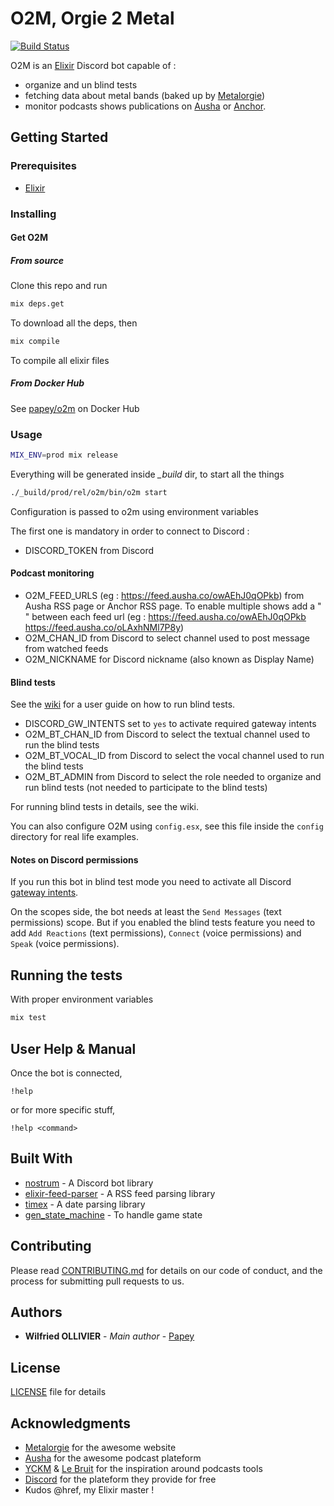# O2M, Orgie 2 Metal

[![Build Status](https://drone.github.papey.fr/api/badges/papey/o2m/status.svg)](https://drone.github.papey.fr/papey/o2m)

O2M is an [Elixir](https://elixir-lang.org) Discord bot capable of :

- organize and un blind tests
- fetching data about metal bands (baked up by [Metalorgie](https://metalorgie.com))
- monitor podcasts shows publications on [Ausha](https://ausha.co) or [Anchor](https://anchor.fm).

## Getting Started

### Prerequisites

- [Elixir](https://elixir-lang.org/)

### Installing

#### Get O2M

##### From source

Clone this repo and run

```sh
mix deps.get
```

To download all the deps, then

```sh
mix compile
```

To compile all elixir files

##### From Docker Hub

See [papey/o2m](https://hub.docker.com/r/papey/o2m) on Docker Hub

### Usage

```sh
MIX_ENV=prod mix release
```

Everything will be generated inside _\_build_ dir, to start all the things

```sh
./_build/prod/rel/o2m/bin/o2m start
```

Configuration is passed to o2m using environment variables

The first one is mandatory in order to connect to Discord :

- DISCORD_TOKEN from Discord

#### Podcast monitoring

- O2M_FEED_URLS (eg : https://feed.ausha.co/owAEhJ0qOPkb) from Ausha RSS page or Anchor RSS page. To enable multiple shows add a " " between each feed url (eg : https://feed.ausha.co/owAEhJ0qOPkb https://feed.ausha.co/oLAxhNMl7P8y)
- O2M_CHAN_ID from Discord to select channel used to post message from watched feeds
- O2M_NICKNAME for Discord nickname (also known as Display Name)

#### Blind tests

See the [wiki](https://github.com/papey/o2m/wiki) for a user guide on how to run blind tests.

- DISCORD_GW_INTENTS set to `yes` to activate required gateway intents
- O2M_BT_CHAN_ID from Discord to select the textual channel used to run the blind tests
- O2M_BT_VOCAL_ID from Discord to select the vocal channel used to run the blind tests
- O2M_BT_ADMIN from Discord to select the role needed to organize and run blind tests (not needed to participate to the blind tests)

For running blind tests in details, see the wiki.

You can also configure O2M using `config.esx`, see this file inside
the `config` directory for real life examples.

#### Notes on Discord permissions

If you run this bot in blind test mode you need to activate all Discord [gateway intents](https://discord.com/developers/docs/topics/gateway#gateway-intents).

On the scopes side, the bot needs at least the `Send Messages` (text permissions) scope. But if you enabled the blind tests feature
you need to add `Add Reactions` (text permissions), `Connect` (voice permissions) and `Speak` (voice permissions).

## Running the tests

With proper environment variables

```sh
mix test
```

## User Help & Manual

Once the bot is connected,

```text
!help
```

or for more specific stuff,

```text
!help <command>
```

## Built With

- [nostrum](https://github.com/Kraigie/nostrum) - A Discord bot library
- [elixir-feed-parser](https://github.com/fdietz/elixir-feed-parser) - A RSS feed parsing library
- [timex](https://github.com/bitwalker/timex) - A date parsing library
- [gen_state_machine](https://hexdocs.pm/gen_state_machine/GenStateMachine.html) - To handle game state

## Contributing

Please read [CONTRIBUTING.md](CONTRIBUTING.md) for details on our code of conduct, and the process for submitting pull requests to us.

## Authors

- **Wilfried OLLIVIER** - _Main author_ - [Papey](https://github.com/papey)

## License

[LICENSE](LICENSE) file for details

## Acknowledgments

- [Metalorgie](https://www.metalorgie.com) for the awesome website
- [Ausha](https://ausha.co) for the awesome podcast plateform
- [YCKM](https://podcast.ausha.co/yckm) & [Le Bruit](https://podcast.ausha.co/le-bruit) for the inspiration around podcasts tools
- [Discord](https://discordapp.com) for the plateform they provide for free
- Kudos @href, my Elixir master !
